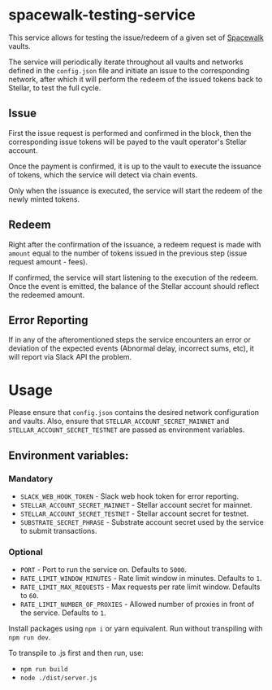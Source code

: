 # spacewalk-testing-service

This service allows for testing the issue/redeem of a given set of [Spacewalk](https://github.com/pendulum-chain/spacewalk) vaults.

The service will periodically iterate throughout all vaults and networks defined in the `config.json` file and initiate an issue to the corresponding network, after which it will perform the redeem of the issued tokens back to Stellar, to test the full cycle.

## Issue

First the issue request is performed and confirmed in the block, then the corresponding issue tokens will be payed to the vault operator's Stellar account.

Once the payment is confirmed, it is up to the vault to execute the issuance of tokens, which the service will detect via chain events.

Only when the issuance is executed, the service will start the redeem of the newly minted tokens.

## Redeem

Right after the confirmation of the issuance, a redeem request is made with `amount` equal to the number of tokens issued in the previous step (issue request amount - fees).

If confirmed, the service will start listening to the execution of the redeem. Once the event is emitted, the balance of the Stellar account should reflect the redeemed amount.

## Error Reporting

If in any of the afteromentioned steps the service encounters an error or deviation of the expected events (Abnormal delay, incorrect sums, etc), it will report via Slack API the problem.

# Usage

Please ensure that `config.json` contains the desired network configuration and vaults.
Also, ensure that `STELLAR_ACCOUNT_SECRET_MAINNET` and `STELLAR_ACCOUNT_SECRET_TESTNET` are passed as environment variables.

## Environment variables:

### Mandatory

- `SLACK_WEB_HOOK_TOKEN` - Slack web hook token for error reporting.
- `STELLAR_ACCOUNT_SECRET_MAINNET` - Stellar account secret for mainnet.
- `STELLAR_ACCOUNT_SECRET_TESTNET` - Stellar account secret for testnet.
- `SUBSTRATE_SECRET_PHRASE` - Substrate account secret used by the service to submit transactions.

### Optional

- `PORT` - Port to run the service on. Defaults to `5000`.
- `RATE_LIMIT_WINDOW_MINUTES` - Rate limit window in minutes. Defaults to `1`.
- `RATE_LIMIT_MAX_REQUESTS` - Max requests per rate limit window. Defaults to `60`.
- `RATE_LIMIT_NUMBER_OF_PROXIES` - Allowed number of proxies in front of the service. Defaults to `1`.

Install packages using `npm i` or yarn equivalent.
Run without transpiling with `npm run dev`.

To transpile to .js first and then run, use:

- `npm run build`
- `node ./dist/server.js`
